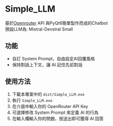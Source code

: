 # Simple_LLM

基於[Openrouter](https://openrouter.ai/) API 與PyQt6簡單製作而成的Chatbot  
預設LLM為: Mistral-Devstral Small

## 功能
- 自訂 System Prompt，自由設定AI回覆風格
- 保持對話上下文，讓 AI 記住先前對話

## 使用方法

1. 下載本專案中的 `dist/Simple_LLM.exe`
2. 執行 `Simple_LLM.exe`  
3. 在介面中輸入你的 OpenRouter API Key
4. 可選擇修改 System Prompt 來定義 AI 的行為  
5. 在輸入欄輸入你的問題，按送出即可獲得 AI 回答
